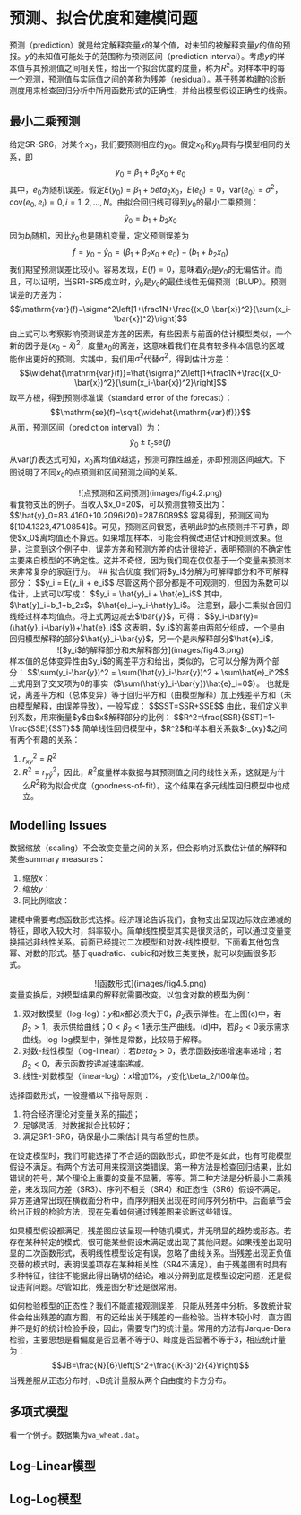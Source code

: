 # 预测、拟合优度和建模问题
预测（prediction）就是给定解释变量$x$的某个值，对未知的被解释变量$y$的值的预报。$y$的未知值可能处于的范围称为预测区间（prediction interval）。考虑$y$的样本值与其预测值之间相关性，给出一个拟合优度的度量，称为$R^2$。对样本中的每一个观测，预测值与实际值之间的差称为残差（residual）。基于残差构建的诊断测度用来检查回归分析中所用函数形式的正确性，并给出模型假设正确性的线索。

## 最小二乘预测
给定SR-SR6，对某个$x_0$，我们要预测相应的$y_0$。假定$x_0$和$y_0$具有与模型相同的关系，即
$$y_0 = \beta_1 + \beta_2 x_0 + e_0$$
其中，$e_0$为随机误差。假定$E(y_0)=\beta_1+beta_2x_0$，$E(e_0)=0$，$\mathrm{var}(e_0)=\sigma^2$，$\mathrm{cov}(e_0,e_i)=0,i=1,2,\ldots,N$。由拟合回归线可得到$y_0$的最小二乘预测：
$$\hat{y}_0=b_1+b_2 x_0$$
因为$b_i$随机，因此$\hat{y}_0$也是随机变量，定义预测误差为
$$f=y_0-\hat{y}_0=(\beta_1+\beta_2 x_0+e_0)-(b_1+b_2 x_0)$$
我们期望预测误差比较小。容易发现，$E(f)=0$，意味着$\hat{y}_0$是$y_0$的无偏估计。而且，可以证明，当SR1-SR5成立时，$\hat{y}_0$是$y_0$的最佳线性无偏预测（BLUP）。预测误差的方差为：
$$\mathrm{var}(f)=\sigma^2\left[1+\frac1N+\frac{(x_0-\bar{x})^2}{\sum(x_i-\bar{x})^2}\right]$$
由上式可以考察影响预测误差方差的因素，有些因素与前面的估计模型类似，一个新的因子是$(x_0-\bar{x})^2$，度量$x_0$的离差，这意味着我们在具有较多样本信息的区域能作出更好的预测。实践中，我们用$\hat{\sigma}^2$代替$\sigma^2$，得到估计方差：
$$\widehat{\mathrm{var}(f)}=\hat{\sigma}^2\left[1+\frac1N+\frac{(x_0-\bar{x})^2}{\sum(x_i-\bar{x})^2}\right]$$
取平方根，得到预测标准误（standard error of the forecast）：
$$\mathrm{se}(f)=\sqrt{\widehat{\mathrm{var}(f)}}$$
从而，预测区间（prediction interval）为：
$$\hat{y}_0\pm t_c\mathrm{se}(f)$$
从$\mathrm{var}(f)$表达式可知，$x_0$离均值$\bar{x}$越远，预测可靠性越差，亦即预测区间越大。下图说明了不同$x_0$的点预测和区间预测之间的关系。
<center>![点预测和区间预测](images/fig4.2.png)</center>
看食物支出的例子。当收入$x_0=20$，可以预测食物支出为：
$$\hat{y}_0=83.4160+10.2096(20)=287.6089$$
容易得到，预测区间为$[104.1323,471.0854]$。可见，预测区间很宽，表明此时的点预测并不可靠，即使$x_0$离均值还不算远。如果增加样本，可能会稍微改进估计和预测效果。但是，注意到这个例子中，误差方差和预测方差的估计很接近，表明预测的不确定性主要来自模型的不确定性。这并不奇怪，因为我们现在仅仅基于一个变量来预测本来非常复杂的家庭行为。
## 拟合优度
我们将$y_i$分解为可解释部分和不可解释部分：
$$y_i = E(y_i) + e_i$$
尽管这两个部分都是不可观测的，但因为系数可以估计，上式可以写成：
$$y_i = \hat{y}_i + \hat{e}_i$$
其中，$\hat{y}_i=b_1+b_2x$，$\hat{e}_i=y_i-\hat{y}_i$。
注意到，最小二乘拟合回归线经过样本均值点。将上式两边减去$\bar{y}$，可得：
$$y_i-\bar{y}=(\hat{y}_i-\bar{y})+\hat{e}_i$$
这表明，$y_i$的离差由两部分组成，一个是由回归模型解释的部分$\hat{y}_i-\bar{y}$，另一个是未解释部分$\hat{e}_i$。
<center>![$y_i$的解释部分和未解释部分](images/fig4.3.png)</center>
样本值的总体变异性由$y_i$的离差平方和给出，类似的，它可以分解为两个部分：
$$\sum(y_i-\bar{y})^2 = \sum(\hat{y}_i-\bar{y})^2 + \sum\hat{e}_i^2$$
上式用到了交叉项为0的事实（$\sum(\hat{y}_i-\bar{y})\hat{e}_i=0$）。
也就是说，离差平方和（总体变异）等于回归平方和（由模型解释）加上残差平方和（未由模型解释，由误差导致），一般写成：
$$SST=SSR+SSE$$
由此，我们定义判别系数，用来衡量$y$由$x$解释部分的比例：
$$R^2=\frac{SSR}{SST}=1-\frac{SSE}{SST}$$
简单线性回归模型中，$R^2$和样本相关系数$r_{xy}$之间有两个有趣的关系：

1. $r_{xy}^2=R^2$
2. $R^2=r_{y\hat{y}}^2$，因此，$R^2$度量样本数据与其预测值之间的线性关系，这就是为什么$R^2$称为拟合优度（goodness-of-fit）。这个结果在多元线性回归模型中也成立。

## Modelling Issues
数据缩放（scaling）不会改变变量之间的关系，但会影响对系数估计值的解释和某些summary measures：

1. 缩放$x$：
2. 缩放$y$：
3. 同比例缩放：

建模中需要考虑函数形式选择。经济理论告诉我们，食物支出呈现边际效应递减的特征，即收入较大时，斜率较小。简单线性模型其实是很灵活的，可以通过变量变换描述非线性关系。前面已经提过二次模型和对数-线性模型。下面看其他包含幂、对数的形式。基于quadratic、cubic和对数三类变换，就可以刻画很多形式。
<center>![函数形式](images/fig4.5.png)</center>
变量变换后，对模型结果的解释就需要改变。以包含对数的模型为例：

1. 双对数模型（log-log）：$y$和$x$都必须大于0，$\beta_2$表示弹性。在上图(c)中，若$\beta_2>1$，表示供给曲线；$0<\beta_2<1$表示生产曲线。(d)中，若$\beta_2<0$表示需求曲线。log-log模型中，弹性是常数，比较易于解释。
2. 对数-线性模型（log-linear）：若$beta_2>0$，表示函数按递增速率递增；若$\beta_2<0$，表示函数按递减速率递减。
3. 线性-对数模型（linear-log）：$x$增加1%，$y$变化\beta_2/100单位。

选择函数形式，一般遵循以下指导原则：

1. 符合经济理论对变量关系的描述；
2. 足够灵活，对数据拟合比较好；
3. 满足SR1-SR6，确保最小二乘估计具有希望的性质。

在设定模型时，我们可能选择了不合适的函数形式，即使不是如此，也有可能模型假设不满足。有两个方法可用来探测这类错误。第一种方法是检查回归结果，比如错误的符号，某个理论上重要的变量不显著，等等。第二种方法是分析最小二乘残差，来发现同方差（SR3）、序列不相关（SR4）和正态性（SR6）假设不满足。异方差通常出现在横截面分析中，而序列相关出现在时间序列分析中。后面章节会给出正规的检验方法，现在先看如何通过残差图来诊断这些错误。

如果模型假设都满足，残差图应该呈现一种随机模式，并无明显的趋势或形态。若存在某种特定的模式，很可能某些假设未满足或出现了其他问题。如果残差出现明显的二次函数形式，表明线性模型设定有误，忽略了曲线关系。当残差出现正负值交替的模式时，表明误差项存在某种相关性（SR4不满足）。由于残差图有时具有多种特征，往往不能据此得出确切的结论，难以分辨到底是模型设定问题，还是假设违背问题。尽管如此，残差图分析还是很常用。

如何检验模型的正态性？我们不能直接观测误差，只能从残差中分析。多数统计软件会给出残差的直方图，有的还给出关于残差的一些检验。当样本较小时，直方图并不是好的统计检验手段，因此，需要专门的统计量。常用的方法有Jarque-Bera检验，主要思想是看偏度是否显著不等于0、峰度是否显著不等于3，相应统计量为：
$$JB=\frac{N}{6}\left(S^2+\frac{(K-3)^2}{4}\right)$$
当残差服从正态分布时，JB统计量服从两个自由度的卡方分布。

## 多项式模型
看一个例子。数据集为``wa_wheat.dat``。

## Log-Linear模型

## Log-Log模型